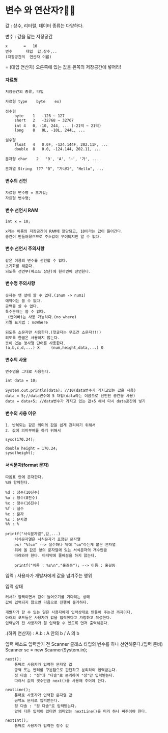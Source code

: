 # 변수 와 연산자?🤷‍♂️

값 :
	상수, 리터럴, 데이터
	종류는 다양하다.

변수 :
	값을 담는 저장공간

	x		=	10
	변수		대입	값,상수,..
	(저장공간의	연산자 이름)

= (대입 연산자)
	오른쪽에 있는 값을 왼쪽의 저장공간에 넣어라!

#### 자료형


	저장공간의 종류, 타입

	자료형	type	byte	ex)

	정수형
		byte	1	-128 ~ 127
		short	2	-32768 ~ 32767
		int	4	0, -10, 244, ... (-21억 ~ 21억)
		long	8	0L, -10L, 244L, ...

	실수형
		float	4	0.0F, -124.144F, 202.11F, ...
		double	8	0.0, -124.144, 202.11, ...

	문자형	char	2	'0', 'A', '~', '가', ...

	문자열	String	???	"0", "가나다", "Hello", ...

#### 변수의 선언

	자료형 변수명 = 초기값;
	자료형 변수명;

#### 변수 선언시 RAM

	int x = 10;

	x라는 이름의 저장공간이 RAM에 할당되고, 10이라는 값이 들어간다.
	공간이 만들어졌으므로 주소값이 부여되지만 알 수 없다.

#### 변수 선언시 주의사항

	같은 이름의 변수를 선언할 수 없다.
	초기화를 해준다.
	되도록 선언부(메소드 상단)에 한꺼번에 선언한다.

#### 변수명 주의사항

	숫자는 맨 앞에 쓸 수 없다.(1num -> num1)
	예약어는 쓸 수 없다.
	공백을 쓸 수 없다.
	특수문자는 쓸 수 없다.
	_(언더바)는 사용 가능하다.(no_where)
	카멜 표기법 : noWhere

	되도록 소문자만 사용한다.(첫글자는 무조건 소문자!!!)
	되도록 한글은 사용하지 않는다.
	뜻이 있는 명사형 단어를 사용한다.
	(a,b,c,d,...) X		(num,height,data,...) O

#### 변수의 사용

	변수명을 그대로 사용한다.

	int data = 10;

	System.out.println(data); //10(data변수가 가지고있는 값을 사용)
	data = 5;//data변수에 5 대입(data라는 이름으로 선언된 공간을 사용)	
	data = data+5; //data변수가 가지고 있는 값+5 해서 다시 data공간에 넣기	

#### 변수의 사용 이유

	1. 반복되는 같은 의미의 값을 쉽게 관리하기 위해서
	2. 값에 의미부여를 하기 위해서

	syso(170.24);

	double height = 170.24;
	syso(height);

#### 서식문자(format 문자)
	따옴표 안에 존재한다.
	%와 함께한다.

	%d : 정수(10진수)
	%o : 정수(8진수)
	%x : 정수(16진수)
	%f : 실수
	%c : 문자
	%s : 문자열
	%% : %

	printf("서식문자열",값,...)
		서식문자열은 서식문자가 포함된 문자열
		ex) "%fcm" --> 실수하나 뒤에 "cm"라는게 붙은 문자열
		뒤에 올 값은 앞의 문자열에 있는 서식문자의 개수만큼
		따라와야 한다. 마지막에 줄바꿈을 하지 않는다.

		printf("이름 : %s\n","홍길동"); --> 이름 : 홍길동

입력 : 사용자가 개발자에게 값을 넘겨주는 행위

입력 상태

	커서가 깜빡이면서 값이 들어오기를 기다리는 상태
	값이 입력되지 않으면 다음으로 진행이 불가하다.

	개발자가 할 수 있는 일은 사용자에게 입력상태로 만들어 주는것 까지이다.
	아래의 코드들은 사용자가 값을 입력했다고 가정하고 작성한다.
	입력받기 전 사용자가 잘 입력할 수 있도록 먼저 출력해준다.

.(하위 연산자) : A.b : A 안의 b / A 의 b

입력 메소드
	입력받기 전 Scanner 클래스 타입의 변수를 하나 선언해준다.(입력 준비)
	Scanner sc = new Scanner(System.in);

	next();
		통째로 사용자가 입력한 문자열 값
		공백 또는 엔터를 구분점으로 판단하고 분리하여 입력받는다.
		정 다솔 : "정"과 "다솔"로 분리하여 "정"만 입력받는다.
		따라서 값의 갯수만큼 next()를 사용해 주어야 한다.

	nextLine();
		통째로 사용자가 입력한 문자열 값
		공백도 문자로 입력받는다.
		정 다솔 : "정 다솔"로 입력받는다.
		앞에 다른 입력이 있다면 의미없는 nextLine()을 미리 하나 써주어야 한다.

	nextInt();
		통째로 사용자가 입력한 정수 값

















